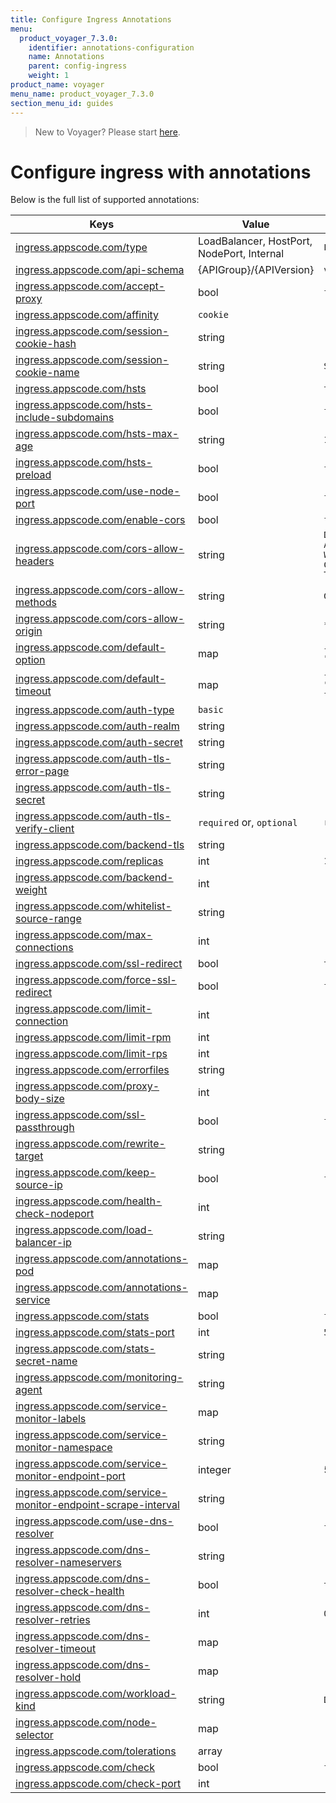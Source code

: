 ```yaml
---
title: Configure Ingress Annotations
menu:
  product_voyager_7.3.0:
    identifier: annotations-configuration
    name: Annotations
    parent: config-ingress
    weight: 1
product_name: voyager
menu_name: product_voyager_7.3.0
section_menu_id: guides
---
```

> New to Voyager? Please start [here](/products/voyager/7.3.0/concepts/overview).

# Configure ingress with annotations

Below is the full list of supported annotations:

|  Keys  |   Value   |  Default |
|--------|-----------|----------|
| [ingress.appscode.com/type](/products/voyager/7.3.0/concepts/README) | LoadBalancer, HostPort, NodePort, Internal | `LoadBalancer` |
| [ingress.appscode.com/api-schema](/products/voyager/7.3.0/concepts/overview) | {APIGroup}/{APIVersion} | `voyager.appscode.com/v1beta1` |
| [ingress.appscode.com/accept-proxy](/products/voyager/7.3.0/guides/ingress/configuration/accept-proxy) | bool | `false` |
| [ingress.appscode.com/affinity](/products/voyager/7.3.0/guides/ingress/http/sticky-session) | `cookie` | |
| [ingress.appscode.com/session-cookie-hash](/products/voyager/7.3.0/guides/ingress/http/sticky-session) | string | |
| [ingress.appscode.com/session-cookie-name](/products/voyager/7.3.0/guides/ingress/http/sticky-session) | string | `SERVERID` |
| [ingress.appscode.com/hsts](/products/voyager/7.3.0/guides/ingress/http/hsts) | bool | `true` |
| [ingress.appscode.com/hsts-include-subdomains](/products/voyager/7.3.0/guides/ingress/http/hsts) | bool | `false` |
| [ingress.appscode.com/hsts-max-age](/products/voyager/7.3.0/guides/ingress/http/hsts) | string | `15768000` |
| [ingress.appscode.com/hsts-preload](/products/voyager/7.3.0/guides/ingress/http/hsts) | bool | `false` |
| [ingress.appscode.com/use-node-port](/products/voyager/7.3.0/concepts/ingress-types/nodeport) | bool | `false` |
| [ingress.appscode.com/enable-cors](/products/voyager/7.3.0/guides/ingress/http/cors) | bool | `false` |
| [ingress.appscode.com/cors-allow-headers](/products/voyager/7.3.0/guides/ingress/http/cors) | string | `DNT,X-CustomHeader,Keep-Alive,User-Agent,X-Requested-With,If-Modified-Since,Cache-Control,Content-Type,Authorization` |
| [ingress.appscode.com/cors-allow-methods](/products/voyager/7.3.0/guides/ingress/http/cors) | string | `GET,PUT,POST,DELETE,PATCH,OPTIONS` |
| [ingress.appscode.com/cors-allow-origin](/products/voyager/7.3.0/guides/ingress/http/cors) | string | `*` |
| [ingress.appscode.com/default-option](/products/voyager/7.3.0/guides/ingress/configuration/default-options) | map | `{"http-server-close": "true", "dontlognull": "true"}` |
| [ingress.appscode.com/default-timeout](/products/voyager/7.3.0/guides/ingress/configuration/default-timeouts) | map | `{"connect": "50s", "server": "50s", "client": "50s", "client-fin": "50s", "tunnel": "50s"}` |
| [ingress.appscode.com/auth-type](/products/voyager/7.3.0/guides/ingress/security/basic-auth) | `basic` | |
| [ingress.appscode.com/auth-realm](/products/voyager/7.3.0/guides/ingress/security/basic-auth) | string | |
| [ingress.appscode.com/auth-secret](/products/voyager/7.3.0/guides/ingress/security/basic-auth) | string | |
| [ingress.appscode.com/auth-tls-error-page](/products/voyager/7.3.0/guides/ingress/security/tls-auth) | string | |
| [ingress.appscode.com/auth-tls-secret](/products/voyager/7.3.0/guides/ingress/security/tls-auth) | string | |
| [ingress.appscode.com/auth-tls-verify-client](/products/voyager/7.3.0/guides/ingress/security/tls-auth) | `required` or, `optional` | `required` |
| [ingress.appscode.com/backend-tls](/products/voyager/7.3.0/guides/ingress/tls/backend-tls) | string | |
| [ingress.appscode.com/replicas](/products/voyager/7.3.0/guides/ingress/scaling) | int | `1` |
| [ingress.appscode.com/backend-weight](/products/voyager/7.3.0/guides/ingress/http/blue-green-deployment) | int | |
| [ingress.appscode.com/whitelist-source-range](/products/voyager/7.3.0/guides/ingress/configuration/whitelist) | string | |
| [ingress.appscode.com/max-connections](/products/voyager/7.3.0/guides/ingress/configuration/max-connections) | int | |
| [ingress.appscode.com/ssl-redirect](/products/voyager/7.3.0/guides/ingress/configuration/ssl-redirect) | bool | `true` |
| [ingress.appscode.com/force-ssl-redirect](/products/voyager/7.3.0/guides/ingress/configuration/ssl-redirect) | bool | `false` |
| [ingress.appscode.com/limit-connection](/products/voyager/7.3.0/guides/ingress/configuration/rate-limit) | int | |
| [ingress.appscode.com/limit-rpm](/products/voyager/7.3.0/guides/ingress/configuration/rate-limit) | int | |
| [ingress.appscode.com/limit-rps](/products/voyager/7.3.0/guides/ingress/configuration/rate-limit) | int | |
| [ingress.appscode.com/errorfiles](/products/voyager/7.3.0/guides/ingress/configuration/error-files) | string | |
| [ingress.appscode.com/proxy-body-size](/products/voyager/7.3.0/guides/ingress/configuration/body-size) | int | |
| [ingress.appscode.com/ssl-passthrough](/products/voyager/7.3.0/guides/ingress/configuration/ssl-passthrough) | bool | `false` |
| [ingress.appscode.com/rewrite-target](/products/voyager/7.3.0/guides/ingress/configuration/rewrite-target) | string | |
| [ingress.appscode.com/keep-source-ip](/products/voyager/7.3.0/guides/ingress/configuration/keep-source-ip) | bool | `false` |
| [ingress.appscode.com/health-check-nodeport](/products/voyager/7.3.0/guides/ingress/configuration/keep-source-ip) | int | |
| [ingress.appscode.com/load-balancer-ip](/products/voyager/7.3.0/guides/ingress/configuration/loadbalancer-ip) | string | |
| [ingress.appscode.com/annotations-pod](/products/voyager/7.3.0/guides/ingress/configuration/pod-annotations) | map | |
| [ingress.appscode.com/annotations-service](/products/voyager/7.3.0/guides/ingress/configuration/service-annotations) | map | |
| [ingress.appscode.com/stats](/products/voyager/7.3.0/guides/ingress/monitoring/haproxy-stats) | bool | `false` |
| [ingress.appscode.com/stats-port](/products/voyager/7.3.0/guides/ingress/monitoring/haproxy-stats) | int | `56789` |
| [ingress.appscode.com/stats-secret-name](/products/voyager/7.3.0/guides/ingress/monitoring/haproxy-stats) | string | |
| [ingress.appscode.com/monitoring-agent](/products/voyager/7.3.0/guides/ingress/monitoring/using-coreos-prometheus-operator) | string  |         |
| [ingress.appscode.com/service-monitor-labels](/products/voyager/7.3.0/guides/ingress/monitoring/using-coreos-prometheus-operator) | map     |         |
| [ingress.appscode.com/service-monitor-namespace](/products/voyager/7.3.0/guides/ingress/monitoring/using-coreos-prometheus-operator) | string  |         |
| [ingress.appscode.com/service-monitor-endpoint-port](/products/voyager/7.3.0/guides/ingress/monitoring/using-coreos-prometheus-operator) | integer | 56790   |
| [ingress.appscode.com/service-monitor-endpoint-scrape-interval](/products/voyager/7.3.0/guides/ingress/monitoring/using-coreos-prometheus-operator) | string  |         |
| [ingress.appscode.com/use-dns-resolver](/products/voyager/7.3.0/guides/ingress/http/external-svc#using-external-domain) | bool | `false` |
| [ingress.appscode.com/dns-resolver-nameservers](/products/voyager/7.3.0/guides/ingress/http/external-svc#using-external-domain) | string | |
| [ingress.appscode.com/dns-resolver-check-health](/products/voyager/7.3.0/guides/ingress/http/external-svc#using-external-domain) | bool | `true` |
| [ingress.appscode.com/dns-resolver-retries](/products/voyager/7.3.0/guides/ingress/http/external-svc#using-external-domain) | int | `0` |
| [ingress.appscode.com/dns-resolver-timeout](/products/voyager/7.3.0/guides/ingress/http/external-svc#using-external-domain) | map | |
| [ingress.appscode.com/dns-resolver-hold](/products/voyager/7.3.0/guides/ingress/http/external-svc#using-external-domain) | map | |
| [ingress.appscode.com/workload-kind](/products/voyager/7.3.0/guides/ingress/pod-placement#choosing-workload-kind) | string | `Deployment` |
| [ingress.appscode.com/node-selector](/products/voyager/7.3.0/guides/ingress/pod-placement#using-node-selector) | map | |
| [ingress.appscode.com/tolerations](/products/voyager/7.3.0/guides/ingress/pod-placement#using-taints-and-toleration) | array | |
| [ingress.appscode.com/check](/products/voyager/7.3.0/guides/ingress/configuration/health-check) | bool | `false` |
| [ingress.appscode.com/check-port](/products/voyager/7.3.0/guides/ingress/configuration/health-check) | int | |

